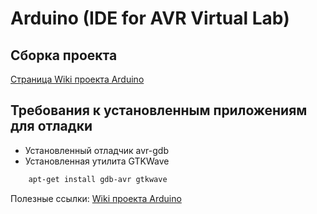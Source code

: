 Arduino (IDE for AVR Virtual Lab)
========
Сборка проекта
------------
[Страница Wiki проекта Arduino](https://github.com/arduino/Arduino/wiki/Building-Arduino)

Требования к установленным приложениям для отладки
------------
* Установленный отладчик avr-gdb
* Установленная утилита GTKWave

```bash
    apt-get install gdb-avr gtkwave
```

Полезные ссылки:
[Wiki проекта Arduino](https://github.com/arduino/Arduino/wiki/_pages)

